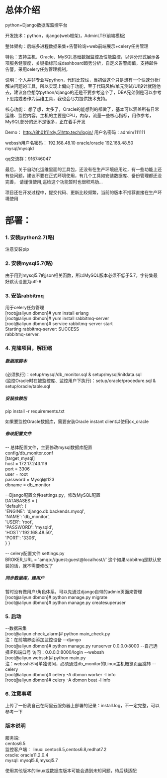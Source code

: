 # 总体介绍

python+Django数据库监控平台

开发技术：python，django(web框架)，AdminLTE(前端模板)

整体架构：后端多进程数据采集+告警轮询+web前端展示+celery任务管理

特色：支持主机、Oracle、MySQL基础数据监控及性能监控，以评分形式展示各项服务健康度，关键指标形成dashboard趋势分析，自定义告警阈值，支持邮件告警，采用celery任务管理机制，

说明：个人并非专业写python，代码比较烂，当初做这个只是想有一个快速分析/解决问题的工具，所以实现上偏向于功能，至于代码风格/单元测试/UI设计就随他去，建议各位想学python/django的还是不要参考这个了，DBA兄弟倒是可以参考下思路或者作为运维工具，我也会尽力提供技术支持。

核心功能：
想了想，太多了，Oracle的能想到的都做了，基本可以涵盖所有日常运维、监控内容。主机的主要是CPU，内存，流量一些核心指标，用作参考，MySQL部分的还不是很多，正在着手开发

Demo：
http://8h01fi1rdy.51http.tech/login/
用户名密码：admin/111111

webssh用户名密码：
192.168.48.10 oracle/oracle
192.168.48.50 mysql/mysqld

qq交流群：916746047 

最后，关于自动化运维里面的工具包，还没有在生产环境应用过，有一些功能上还有些问题，建议不要在正式环境使用，有几个工具如安装数据库、备份管理都还没完善，
请谨慎使用,巡检这个功能暂时也很积鸡肋...

项目还在开发过程中，提交代码、更新比较频繁，当前的版本不推荐直接在生产环境使用

# 部署：

### 1. 安装python2.7(略)
注意安装pip

### 2. 安装mysql5.7(略)
由于用到mysql5.7的json相关函数，所以MySQL版本必须不低于5.7，字符集最好默认设置为utf-8

### 3. 安装rabbitmq
用于celery任务管理  
[root@aliyun dbmon]# yum install erlang  
[root@aliyun dbmon]# yum install rabbitmq-server  
[root@aliyun dbmon]# service rabbitmq-server start  
Starting rabbitmq-server: SUCCESS  
rabbitmq-server.  

### 4. 克隆项目，解压缩
##### 数据库脚本
(必须执行)：setup/mysql/db_monitor.sql & setup/mysql/initdata.sql  
(监控Oracle时在被监控库、监控用户下执行)：setup/oracle/procedure.sql & setup/oracle/table.sql  

##### 安装依赖包
pip install -r requirements.txt

如果要监控Oracle数据库，需要安装Oracle instant client以使用cx_oracle

##### 修改配置文件

-- 总体配置文件，主要修改mysql数据库配置  
config/db_monitor.conf  
[target_mysql]  
host = 172.17.243.119  
port = 3306  
user = root  
password = Mysql@123  
dbname = db_monitor  

--Django配置文件settings.py，修改MySQL配置  
DATABASES = {  
    'default': {  
        'ENGINE': 'django.db.backends.mysql',  
		'NAME': 'db_monitor',  
		'USER': 'root',  
		'PASSWORD': 'mysqld',  
        'HOST':'192.168.48.50',  
		'PORT': '3306',  
    }
}

-- celery配置文件 settings.py  
BROKER_URL = 'amqp://guest:guest@localhost//'
这个如果rabbitmq是默认安装的话，就不需要修改了

##### 同步数据库，建用户
暂时没有做用户/角色体系，可以先通过django自带的admin页面来管理  
[root@aliyun dbmon]# python manage.py migrate  
[root@aliyun dbmon]# python manage.py createsuperuser  

### 5. 启动
--数据采集  
[root@aliyun check_alarm]# python main_check.py  
注：在前端界面添加监控设备
--django  
[root@aliyun dbmon]# python manage.py runserver 0.0.0.0:8000  --自己选择IP和端口号
访问：0.0.0.0:8000/login
--webssh  
[root@aliyun webssh]# python main.py  
注：webssh不可单独访问，必须通过db_monitor的Linux主机概览页面跳转
--celery  
[root@aliyun dbmon]# celery -A dbmon worker -l info  
[root@aliyun dbmon]# celery -A dbmon beat -l info  
### 6. 注意事项

上传了一份我自己在阿里云服务器上部署的记录：install.log，不一定完整，可以参考一下

### 版本说明
服务端:  
centos6.5  
监控客户端： 
linux: centos6.5,centos6.8,redhat7.2  
oracle: oracle11.2.0.4  
mysql: mysql5.6,mysql5.7  

使用其他版本的linux或数据库版本可能会遇到未知问题，待后续适配

